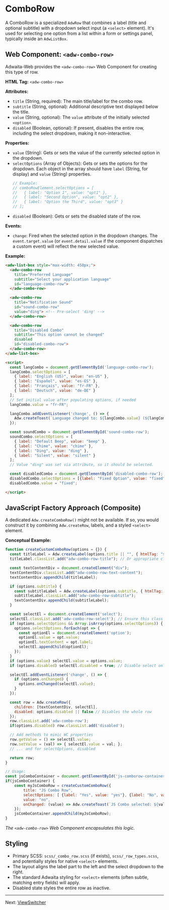 # ComboRow

A ComboRow is a specialized `AdwRow` that combines a label (title and optional subtitle) with a dropdown select input (a `<select>` element). It's used for selecting one option from a list within a form or settings panel, typically inside an `AdwListBox`.

## Web Component: `<adw-combo-row>`

Adwaita-Web provides the `<adw-combo-row>` Web Component for creating this type of row.

**HTML Tag:** `<adw-combo-row>`

**Attributes:**

*   `title` (String, required): The main title/label for the combo row.
*   `subtitle` (String, optional): Additional descriptive text displayed below the title.
*   `value` (String, optional): The `value` attribute of the initially selected `<option>`.
*   `disabled` (Boolean, optional): If present, disables the entire row, including the select dropdown, making it non-interactive.

**Properties:**

*   `value` (String): Gets or sets the value of the currently selected option in the dropdown.
*   `selectOptions` (Array of Objects): Gets or sets the options for the dropdown. Each object in the array should have `label` (String, for display) and `value` (String) properties.
    ```javascript
    // Example:
    // comboRowElement.selectOptions = [
    //   { label: "Option 1", value: "opt1" },
    //   { label: "Second Option", value: "opt2" },
    //   { label: "Option the Third", value: "opt3" }
    // ];
    ```
*   `disabled` (Boolean): Gets or sets the disabled state of the row.

**Events:**

*   `change`: Fired when the selected option in the dropdown changes. The `event.target.value` (or `event.detail.value` if the component dispatches a custom event) will reflect the new selected value.

**Example:**

```html
<adw-list-box style="max-width: 450px;">
  <adw-combo-row
    title="Preferred Language"
    subtitle="Select your application language"
    id="language-combo-row">
  </adw-combo-row>

  <adw-combo-row
    title="Notification Sound"
    id="sound-combo-row"
    value="ding"> <!-- Pre-select 'ding' -->
  </adw-combo-row>

  <adw-combo-row
    title="Disabled Combo"
    subtitle="This option cannot be changed"
    disabled
    id="disabled-combo-row">
  </adw-combo-row>
</adw-list-box>

<script>
  const langCombo = document.getElementById('language-combo-row');
  langCombo.selectOptions = [
    { label: "English (US)", value: "en-US" },
    { label: "Español", value: "es-ES" },
    { label: "Français", value: "fr-FR" },
    { label: "Deutsch", value: "de-DE" }
  ];
  // Set initial value after populating options, if needed
  langCombo.value = "fr-FR";

  langCombo.addEventListener('change', () => {
    Adw.createToast(`Language changed to: ${langCombo.value} (${langCombo.querySelector('select option:checked').textContent})`);
  });

  const soundCombo = document.getElementById('sound-combo-row');
  soundCombo.selectOptions = [
    { label: "Default Beep", value: "beep" },
    { label: "Chime", value: "chime" },
    { label: "Ding", value: "ding" },
    { label: "Silent", value: "silent" }
  ];
  // Value "ding" was set via attribute, so it should be selected.

  const disabledCombo = document.getElementById('disabled-combo-row');
  disabledCombo.selectOptions = [{label: "Fixed Option", value: "fixed"}];
  disabledCombo.value = "fixed";

</script>
```

## JavaScript Factory Approach (Composite)

A dedicated `Adw.createComboRow()` might not be available. If so, you would construct it by combining `Adw.createRow`, labels, and a styled `<select>` element.

**Conceptual Example:**

```javascript
function createCustomComboRow(options = {}) {
  const titleLabel = Adw.createLabel(options.title || "", { htmlTag: "span" });
  titleLabel.classList.add("adw-combo-row-title"); // Or appropriate class

  const textContentDiv = document.createElement("div");
  textContentDiv.classList.add("adw-combo-row-text-content");
  textContentDiv.appendChild(titleLabel);

  if (options.subtitle) {
    const subtitleLabel = Adw.createLabel(options.subtitle, { htmlTag: "span" });
    subtitleLabel.classList.add("adw-combo-row-subtitle");
    textContentDiv.appendChild(subtitleLabel);
  }

  const selectEl = document.createElement('select');
  selectEl.classList.add('adw-combo-row-select'); // Ensure this class is styled
  if (options.selectOptions && Array.isArray(options.selectOptions)) {
    options.selectOptions.forEach(opt => {
      const optionEl = document.createElement('option');
      optionEl.value = opt.value;
      optionEl.textContent = opt.label;
      selectEl.appendChild(optionEl);
    });
  }
  if (options.value) selectEl.value = options.value;
  if (options.disabled) selectEl.disabled = true; // Disable select only

  selectEl.addEventListener('change', () => {
    if (options.onChanged) {
      options.onChanged(selectEl.value);
    }
  });

  const row = Adw.createRow({
    children: [textContentDiv, selectEl],
    disabled: options.disabled || false // Disables the whole row
  });
  row.classList.add('adw-combo-row');
  if(options.disabled) row.classList.add('disabled');

  // Add methods to mimic WC properties
  row.getValue = () => selectEl.value;
  row.setValue = (val) => { selectEl.value = val; };
  // ... and for selectOptions, disabled

  return row;
}

// Usage:
const jsComboContainer = document.getElementById('js-comborow-container'); // Assuming div exists
if(jsComboContainer) {
    const myJsComboRow = createCustomComboRow({
        title: "JS Combo Row",
        selectOptions: [ {label: "Yes", value: "yes"}, {label: "No", value: "no"}],
        value: "no",
        onChanged: (value) => Adw.createToast(`JS Combo selected: ${value}`)
    });
    jsComboContainer.appendChild(myJsComboRow);
}
```
*The `<adw-combo-row>` Web Component encapsulates this logic.*

## Styling

*   Primary SCSS: `scss/_combo_row.scss` (if exists), `scss/_row_types.scss`, and potentially styles for native `<select>` elements.
*   The layout aligns the label part to the left and the select dropdown to the right.
*   The standard Adwaita styling for `<select>` elements (often subtle, matching entry fields) will apply.
*   Disabled state styles the entire row as inactive.

---
Next: [ViewSwitcher](./viewswitcher.md)
